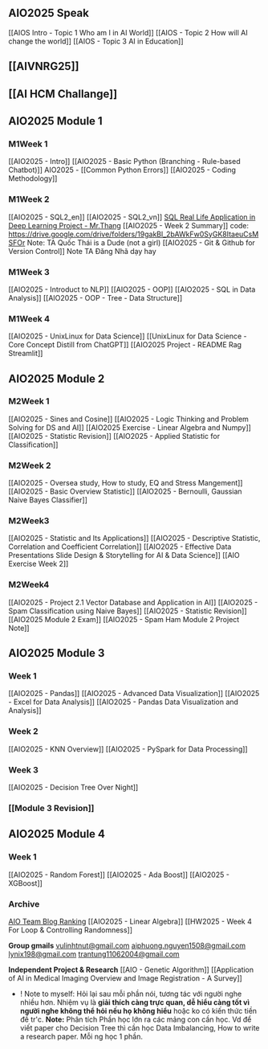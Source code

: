 ## AIO2025 Speak
[[AIOS Intro - Topic 1 Who am I in AI World]]
[[AIOS - Topic 2 How will AI change the world]]
[[AIOS - Topic 3 AI in Education]]

## [[AIVNRG25]]
## [[AI HCM Challange]]

## AIO2025 Module 1 
### M1Week 1
[[AIO2025 - Intro]]
[[AIO2025 - Basic Python (Branching - Rule-based Chatbot)]]
AIO2025 -  [[Common Python Errors]]
[[AIO2025 - Coding Methodology]]

### M1Week 2
[[AIO2025 - SQL2_en]]
[[AIO2025 - SQL2_vn]]
	[SQL Real Life Application in Deep Learning Project - Mr.Thang](https://beryl-freckle-b85.notion.site/AIO2025-Case-Study-Thi-t-K-C-S-D-Li-u-Cho-ng-D-ng-Deep-Learning-T-i-T-p-o-n-C-ng-Ngh-Conne-211302d8792c803180ecccd728194067#211302d8792c802dad98ca82c0d1ab32)
[[AIO2025 - Week 2 Summary]]
	code: https://drive.google.com/drive/folders/19gakBl_2bAWkFw0SyGK8ItaeuCsMSFOr
	Note: TA Quốc Thái is a Dude (not a girl)
[[AIO2025 - Git & Github for Version Control]] 
	Note TA Đăng Nhã dạy hay

### M1Week 3
[[AIO2025 - Introduct to NLP]]
[[AIO2025 - OOP]]
[[AIO2025 - SQL in Data Analysis]]
[[AIO2025 - OOP - Tree - Data Structure]]

### M1Week 4
[[AIO2025 - UnixLinux for Data Science]]
	[[UnixLinux for Data Science - Core Concept Distill  from ChatGPT]]
[[AIO2025 Project - README Rag Streamlit]]


## AIO2025 Module 2
### M2Week 1 
[[AIO2025 - Sines and Cosine]]
[[AIO2025 - Logic Thinking and Problem Solving for DS and AI]]
[[AIO2025 Exercise - Linear Algebra and Numpy]]
[[AIO2025 - Statistic Revision]]
[[AIO2025 - Applied Statistic for Classification]]

### M2Week 2
[[AIO2025 - Oversea study, How to study, EQ and Stress Mangement]]
[[AIO2025 - Basic Overview Statistic]]
[[AIO2025 - Bernoulli, Gaussian Naive Bayes Classifier]]

### M2Week3
[[AIO2025 - Statistic and Its Applications]]
[[AIO2025 - Descriptive Statistic, Correlation and Coefficient Correlation]]
[[AIO2025 - Effective Data Presentations Slide Design & Storytelling for AI & Data Science]]
[[AIO Exercise Week 2]]

### M2Week4
[[AIO2025 - Project 2.1 Vector Database and Application in AI]]
[[AIO2025 - Spam Classification using Naive Bayes]]
[[AIO2025 - Statistic Revision]]
[[AIO2025 Module 2 Exam]]
[[AIO2025 - Spam Ham Module 2 Project Note]]

## AIO2025 Module 3
### Week 1
[[AIO2025 - Pandas]]
[[AIO2025 - Advanced Data Visualization]]
[[AIO2025 - Excel for Data Analysis]]
[[AIO2025 - Pandas Data Visualization and Analysis]]

### Week 2
[[AIO2025 - KNN Overview]]
[[AIO2025 - PySpark for Data Processing]]

### Week 3
[[AIO2025 - Decision Tree Over Night]]

### [[Module 3 Revision]]

## AIO2025 Module 4
### Week 1
[[AIO2025 - Random Forest]]
[[AIO2025 - Ada Boost]]
[[AIO2025 - XGBoost]]


### Archive
[AIO Team Blog Ranking](https://docs.google.com/spreadsheets/d/1NTqwUuWt0qKJ1nX65hQvPIq5q8Hi8GHoxrG04fcCrnE/edit?gid=962549817#gid=962549817)
[[AIO2025 - Linear Algebra]]
[[HW2025 - Week 4 For Loop & Controlling Randomness]]


**Group gmails**
vulinhtnut@gmail.com
aiphuong.nguyen1508@gmail.com
lynix198@gmail.com
trantung11062004@gmail.com

**Independent Project & Research**
[[AIO - Genetic Algorithm]]
[[Application of AI in Medical Imaging Overview and Image Registration - A Survey]]
+ ! Note to myself: Hỏi lại sau mỗi phần nói, tương tác với người nghe nhiều hơn. Nhiệm vụ là **giải thích càng trực quan, dễ hiểu càng tốt vì người nghe không thể hỏi nếu họ không hiểu** hoặc ko có kiến thức tiền đề tr'c. 
	**Note:** Phân tích Phần học lớn ra các mảng con cần học. Vd để viết paper cho Decision Tree thì cần học Data Imbalancing, How to write a research paper. Mỗi ng học 1 phần.  
